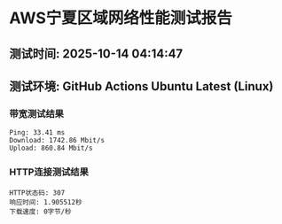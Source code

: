# AWS宁夏区域网络性能测试报告
## 测试时间: 2025-10-14 04:14:47
## 测试环境: GitHub Actions Ubuntu Latest (Linux)

### 带宽测试结果
```
Ping: 33.41 ms
Download: 1742.86 Mbit/s
Upload: 860.84 Mbit/s
```

### HTTP连接测试结果
```
HTTP状态码: 307
响应时间: 1.905512秒
下载速度: 0字节/秒
```

